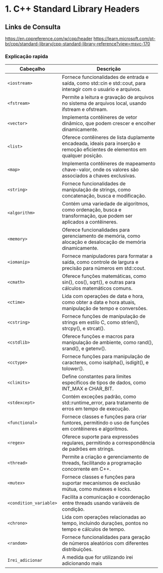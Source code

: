 # 1. C++ Standard Library Headers

## Links de Consulta

https://en.cppreference.com/w/cpp/header 
https://learn.microsoft.com/pt-br/cpp/standard-library/cpp-standard-library-reference?view=msvc-170

### Explicação rapida

| Cabeçalho	               | Descrição                                                                                                                               |
| -----------              | ----------                                                                                                                              | 
| `<iostream>`             | Fornece funcionalidades de entrada e saída, como std::cin e std::cout, para interagir com o usuário e arquivos.                         |
| `<fstream>`              | Permite a leitura e gravação de arquivos no sistema de arquivos local, usando ifstream e ofstream.                                      |
| `<vector>`               | Implementa contêineres de vetor dinâmico, que podem crescer e encolher dinamicamente.                                                   |
| `<list>`                 | Oferece contêineres de lista duplamente encadeada, ideais para inserção e remoção eficientes de elementos em qualquer posição.          |
| `<map>`                  | Implementa contêineres de mapeamento chave-valor, onde os valores são associados a chaves exclusivas.                                   |
| `<string>`               | Fornece funcionalidades de manipulação de strings, como concatenação, busca e modificação.                                              |
| `<algorithm>`            | Contém uma variedade de algoritmos, como ordenação, busca e transformação, que podem ser aplicados a contêineres.                       |
| `<memory>`               | Oferece funcionalidades para gerenciamento de memória, como alocação e desalocação de memória dinamicamente.                            |
| `<iomanip>`              | Fornece manipuladores para formatar a saída, como controle de largura e precisão para números em std::cout.                             |
| `<cmath>`                | Oferece funções matemáticas, como sin(), cos(), sqrt(), e outras para cálculos matemáticos comuns.                                      |
| `<ctime>`                | Lida com operações de data e hora, como obter a data e hora atuais, manipulação de tempo e conversões.                                  |
| `<cstring>`              | Fornece funções de manipulação de strings em estilo C, como strlen(), strcpy(), e strcat().                                             |
| `<cstdlib>`	           | Oferece funções e macros para manipulação de ambiente, como rand(), srand(), e getenv().                                                |
| `<cctype>`	           | Fornece funções para manipulação de caracteres, como isalpha(), isdigit(), e tolower().                                                 |
| `<climits>`	           | Define constantes para limites específicos de tipos de dados, como INT_MAX e CHAR_BIT.                                                  |
| `<stdexcept>`	           | Contém exceções padrão, como std::runtime_error, para tratamento de erros em tempo de execução.                                         |
| `<functional>`	       | Fornece classes e funções para criar funtores, permitindo o uso de funções em contêineres e algoritmos.                                 |
| `<regex>`	               | Oferece suporte para expressões regulares, permitindo a correspondência de padrões em strings.                                          |
| `<thread>`	           | Permite a criação e gerenciamento de threads, facilitando a programação concorrente em C++.                                             |
| `<mutex>`	               | Fornece classes e funções para suportar mecanismos de exclusão mútua, como mutexes e locks.                                             |
| `<condition_variable>`   | Facilita a comunicação e coordenação entre threads usando variáveis de condição.                                                        |
| `<chrono>`	           | Lida com operações relacionadas ao tempo, incluindo durações, pontos no tempo e cálculos de tempo.                                      |
| `<random>	`              | Fornece funcionalidades para geração de números aleatórios com diferentes distribuições.                                                |
| `Irei_adicionar`         | A medida que for utilizando irei adicionando mais                                                                                       |

